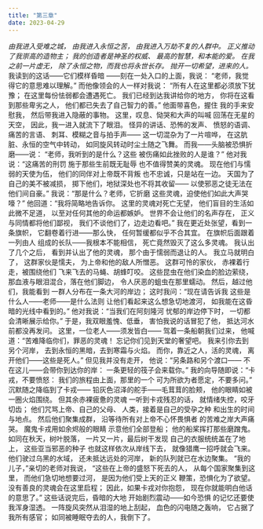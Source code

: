 ```yaml
---
title: "第三章"
date: 2023-04-29
---
```

_由我进入受难之城，
由我进入永恒之苦，
由我进入万劫不复的人群中。
正义推动了我崇高的造物主；
我的创造者是神圣的权威、
最高的智慧，和本能的爱。
在我之前一片虚无，
除了永恒之物，而我也将永世长存。
抛开一切希望，进来的人。_
我读到的这话——它们模样昏暗
——刻在一处入口的上面，我说：
“老师，我觉得它的意思难以理解。”
而他像领会的人一样对我说：
“所有人在这里都必须放下犹豫；
在这里每份怯弱都会遭遇死亡。
我们已经到达我讲给你的地方，
你将在这看到那些卑劣之人，
他们都已失去了自己智力的善。”
他面带喜色，握住
我的手来安慰我，
然后带我进入隐蔽的事物。
这里，叹息、恸哭和大声的叫喊
回荡在无星的天空，
因此，我一进入就流下了眼泪。
怪异的讲话、恐怖的发声、
愤怒的语调、痛苦的言语、
刺耳、模糊之音与拍手声——
这一切混杂为了一片喧哗，
在这肮脏、永恒的空气中转动，
如同旋风转动时尘土随之飞舞。
而我——头脑被恐惧折磨——说：
“老师，我听到的是什么？这些
被伤痛如此挫败的人是谁？”
他对我说：“这痛苦的刑罚
施于那些生前既无耻辱
也不值得赞美的灵魂。
现在他们与懦弱的天使为伍，
他们的同伴对上帝既不背叛
也不忠诚，只是站在一边。
天国为了自己的美不被减损，
掷下他们，地狱深处也不将其收留——
以使邪恶之徒无法在他们间自豪。”
我说：“那是什么？老师，它折磨
这些灵魂，迫使他们如此大声哭嚎？”
他回道：“我将简略地告诉你。
这里的灵魂对死亡无望，
他们盲目的生活如此微不足道，
以至对任何其他的命运都嫉妒。
世界不会让他们的名声存在，
正义与同情都将他们鄙视，
我们不谈他们了，边走边看吧。”
我在更近处张望，看到一条旗帜，
它翻卷着行进——那么快，
任何暂缓都似乎不合其宜。
在旗帜后面跟着一列由人
组成的长队——我根本不能相信，
死亡竟然毁灭了这么多灵魂。
我认出了几个之后，
看到并认出了他的灵魂，
那个由于懦弱而退让的人。
我立马就明白了，
这群家伙是懦夫，
为上帝和他的敌人所憎恶。
这群可怜的家伙，
赤裸着行走，被围绕他们
飞来飞去的马蝇、胡蜂叮咬。
这些昆虫在他们染血的脸边萦绕，
那血液与眼泪混合，落在他们脚边，
令人厌恶的蛆虫在那里蠕动。
然后，越过他们，我能看到
一群人分布在一条大河的岸边；
这时我问：“现在请告诉我
这些是什么人——老师——是什么法则
让他们看起来这么想急切地渡河，
如我能在这昏暗的光线中看到的。”
他对我说：“当我们在阿刻隆河
忧郁的岸边停下时，
一切都会清晰展示给你。”
于是，我双眼羞愧、低垂，
害怕我说的话冒犯了他，
抵达河水前都没再发问。
这里，一位老人——须发皆白——
驾着一条船朝我们过来，
他喊道：“苦难降临你们，罪恶的灵魂！
忘记你们见到天堂的奢望吧。
我来引你去到另个河岸，
去到永恒的黑暗，去到寒霜与火焰。
而你，靠近之人，活的灵魂，
离开他们——这些是死人。”
但见我并没有走开，
他说：“另条路和另个渡口——
不在这儿——会带你到达你的岸：
一条更轻的筏子会来载你。”
我的向导随即说：“卡戎，不要愤怒：
我们的旅程由上面，那里的一个
可为所欲为者愿定，不要多问。”
沉默随之降临到了卡戎——
铅灰色沼泽的舵手——毛茸茸的脸颊，
他的眼睛如被一圈火焰围绕。
但其余赤裸疲惫的灵魂
一听到卡戎残忍的话，
就情绪失控，咬牙切齿；
他们咒骂上帝、自己的父母、
人类，接着是自己的受孕之种
和出生的时间与地点。
然后他们聚集成群，
沿等待所有对上帝不心怀畏惧者
的苦难之岸大声痛哭。
魔鬼卡戎用如余烬般的眼睛
示意他们全部登船；
他的船桨挥打那些磨蹭鬼。
如同在秋天，树叶脱落，
一片又一片，最后树干发现
自己的衣服统统盖在了地上，
这些亚当邪恶的种子
也就这样依次从岸线下去，
就像猎鹰一招呼就会飞来。
他们驶过乌黑的水域，
还未抵达远处的河岸，
新的队列就已在水边聚集。
“我的儿子，”亲切的老师对我说，
“这些在上帝的盛怒下死去的人，
从每个国家聚集到这里，
而他们急切地想要过河，
是因为他们受上天的正义
鞭策，恐惧化为了欲望。
没有善良的灵魂会在这里启程；
因此，如果卡戎对你抱怨，
现在你就能明白他话的意思了。”
这些话说完后，昏暗的大地
开始剧烈震动——如今恐惧
的记忆还要使我浑身湿透。
一阵旋风突然从泪湿的地上刮起，
血色的闪电随之轰响，
它占据了我所有感官；
如同被睡眠夺去的人，我倒下了。